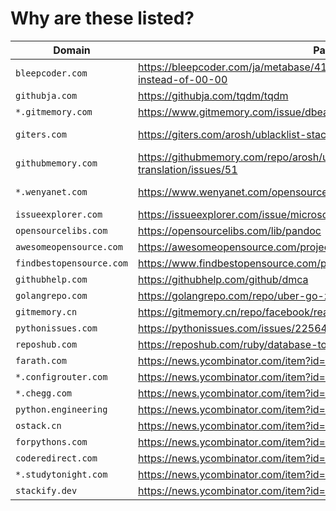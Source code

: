 # Why are these listed?

| Domain | Page | Original | Note |
| ------ | ---- | -------- | ---- |
| `bleepcoder.com` | https://bleepcoder.com/ja/metabase/419604485/time-is-showing-24-00-instead-of-00-00 | https://github.com/metabase/metabase/issues/9538 |  |
| `githubja.com` | https://githubja.com/tqdm/tqdm | https://github.com/tqdm/tqdm |  |
| `*.gitmemory.com` | https://www.gitmemory.com/issue/dbeaver/dbeaver/232/528912919 | https://github.com/dbeaver/dbeaver/issues/232 |  |
| `giters.com` | https://giters.com/arosh/ublacklist-stackoverflow-translation/issues/51 | https://github.com/arosh/ublacklist-stackoverflow-translation/issues/51 |  |
| `githubmemory.com` | https://githubmemory.com/repo/arosh/ublacklist-stackoverflow-translation/issues/51 | https://github.com/arosh/ublacklist-stackoverflow-translation/issues/51 |  |
| `*.wenyanet.com` | https://www.wenyanet.com/opensource/ja/5ff3071877c41a72a418b148.html | https://github.com/BBE78/cypress-sonarqube-reporter |  |
| `issueexplorer.com` | https://issueexplorer.com/issue/microsoft/PowerToys/13202 | https://github.com/microsoft/PowerToys/issues/13202 |  |
| `opensourcelibs.com` | https://opensourcelibs.com/lib/pandoc | https://github.com/pandoc/pandoc |  |
| `awesomeopensource.com` | https://awesomeopensource.com/project/jgm/pandoc | https://github.com/pandoc/pandoc |  |
| `findbestopensource.com` | https://www.findbestopensource.com/product/robertoaloi-erlang-web | https://github.com/robertoaloi/erlang-web |  |
| `githubhelp.com` | https://githubhelp.com/github/dmca | https://github.com/github/dmca |  |
| `golangrepo.com` | https://golangrepo.com/repo/uber-go-zap-go-logging-monitoring | https://github.com/uber-go/zap |  |
| `gitmemory.cn` | https://gitmemory.cn/repo/facebook/react | https://github.com/facebook/react |  |
| `pythonissues.com` | https://pythonissues.com/issues/2256430 | https://github.com/pupil-labs/pupil/issues/920 |  |
| `reposhub.com` | https://reposhub.com/ruby/database-tools/soundcloud-lhm.html | https://github.com/soundcloud/lhm |  |
| `farath.com` | https://news.ycombinator.com/item?id=29795318 | https://news.ycombinator.com/item?id=29794372 |  |
| `*.configrouter.com` | https://news.ycombinator.com/item?id=29795318 | https://news.ycombinator.com/item?id=29794372 |  |
| `*.chegg.com` | https://news.ycombinator.com/item?id=29795318 | https://news.ycombinator.com/item?id=29794372 |  |
| `python.engineering` | https://news.ycombinator.com/item?id=29795318 | https://news.ycombinator.com/item?id=29794372 |  |
| `ostack.cn` | https://news.ycombinator.com/item?id=29795318 | https://news.ycombinator.com/item?id=29794372 |  |
| `forpythons.com` | https://news.ycombinator.com/item?id=29795318 | https://news.ycombinator.com/item?id=29794372 |  |
| `coderedirect.com` | https://news.ycombinator.com/item?id=29795318 | https://news.ycombinator.com/item?id=29794372 |  |
| `*.studytonight.com` | https://news.ycombinator.com/item?id=29795318 | https://news.ycombinator.com/item?id=29794372 |  |
| `stackify.dev` | https://news.ycombinator.com/item?id=29795318 | https://news.ycombinator.com/item?id=29794372 |  |
